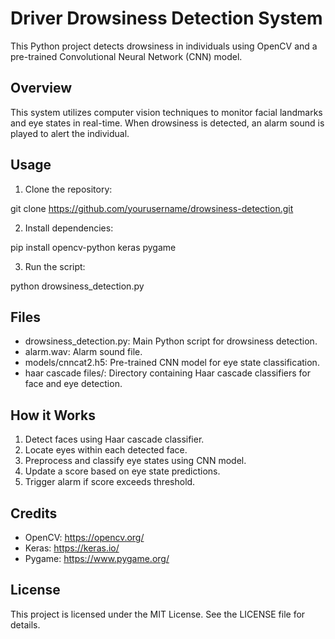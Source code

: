 # Driver Drowsiness Detection System

This Python project detects drowsiness in individuals using OpenCV and a pre-trained Convolutional Neural Network (CNN) model.

## Overview

This system utilizes computer vision techniques to monitor facial landmarks and eye states in real-time. When drowsiness is detected, an alarm sound is played to alert the individual.

## Usage

1. Clone the repository:

git clone https://github.com/yourusername/drowsiness-detection.git



2. Install dependencies:

pip install opencv-python keras pygame



3. Run the script:

python drowsiness_detection.py



## Files

- drowsiness_detection.py: Main Python script for drowsiness detection.
- alarm.wav: Alarm sound file.
- models/cnncat2.h5: Pre-trained CNN model for eye state classification.
- haar cascade files/: Directory containing Haar cascade classifiers for face and eye detection.

## How it Works

1. Detect faces using Haar cascade classifier.
2. Locate eyes within each detected face.
3. Preprocess and classify eye states using CNN model.
4. Update a score based on eye state predictions.
5. Trigger alarm if score exceeds threshold.

## Credits

- OpenCV: https://opencv.org/
- Keras: https://keras.io/
- Pygame: https://www.pygame.org/

## License

This project is licensed under the MIT License. See the LICENSE file for details.
